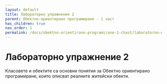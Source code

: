 ```yaml
---
layout: default
title: Лабораторно упражнение 2
parent: Обектно-ориентирано програмиране - 1 част
has_children: true
nav_order: 1
permalink: /docs/obektno-orientirano-programirane-1-chast/laboratorno-uprazhnenie-2
---
```

# Лабораторно упражнение 2

Класовете и обектите са основни понятия за Обектно ориентирано програмиране, които описват реалните житейски обекти.
